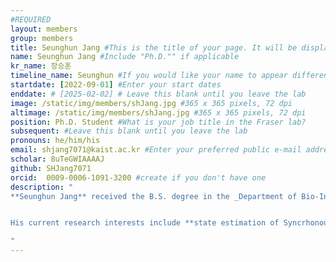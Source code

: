 ```yaml
---
#REQUIRED
layout: members
group: members
title: Seunghun Jang #This is the title of your page. It will be displayed in the navigation bar and on the page itself.
name: Seunghun Jang #Include "Ph.D."" if applicable
kr_name: 장승훈
timeline_name: Seunghun #If you would like your name to appear differently on the Lab timeline, fill out this line.
startdate: [2022-09-01] #Enter your start dates
enddate: # [2025-02-02] # Leave this blank until you leave the lab
image: /static/img/members/shJang.jpg #365 x 365 pixels, 72 dpi
altimage: /static/img/members/shJang.jpg #365 x 365 pixels, 72 dpi
position: Ph.D. Student #What is your job title in the Fraser lab?
subsequent: #Leave this blank until you leave the lab
pronouns: he/him/his
email: shjang7071@kaist.ac.kr #Enter your preferred public e-mail address
scholar: 8uTeGWIAAAAJ 
github: SHJang7071
orcid:  0009-0006-1091-3200 #create if you don't have one
description: "
**Seunghun Jang** received the B.S. degree in the _Department of Bio-Industrial Machinery Engineering_ from [**Pusan National University**](https://www.pusan.ac.kr/kor/Main.do), Pusan, South Korea, in 2021, and the M.S. degree in the _Department of Mechanical Engineering_ from [**Gwangju Institute of Science and Technology (GIST)**](https://www.gist.ac.kr/en/main.html), Gwangju, South Korea, in 2024. He is currently pursuing a _Part time Contract Research Scientist_ in the _Cho Chun Shik Graduate School of Mobility_ at the [**Korea Advanced Institute of Science and Technology (KAIST)**](https://www.kaist.ac.kr/en/index.html), Daejeon, South Korea, where he is a member of the _MIC Lab_ .


His current research interests include **state estimation of Syncrhonous Machines (SMs)**, **physics-informed online learning of SMs**, **optimal control of electric drives**.

"
---
```

